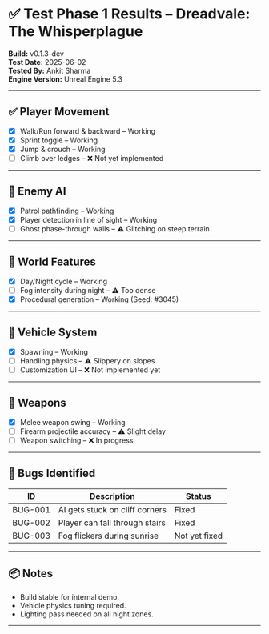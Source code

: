 # ✅ Test Phase 1 Results – Dreadvale: The Whisperplague

**Build:** v0.1.3-dev  
**Test Date:** 2025-06-02  
**Tested By:** Ankit Sharma  
**Engine Version:** Unreal Engine 5.3

---

## ✅ Player Movement

- [x] Walk/Run forward & backward – Working
- [x] Sprint toggle – Working
- [x] Jump & crouch – Working
- [ ] Climb over ledges – ❌ Not yet implemented

---

## 👻 Enemy AI

- [x] Patrol pathfinding – Working
- [x] Player detection in line of sight – Working
- [ ] Ghost phase-through walls – ⚠️ Glitching on steep terrain

---

## 🌌 World Features

- [x] Day/Night cycle – Working
- [ ] Fog intensity during night – ⚠️ Too dense
- [x] Procedural generation – Working (Seed: #3045)

---

## 🚙 Vehicle System

- [x] Spawning – Working
- [ ] Handling physics – ⚠️ Slippery on slopes
- [ ] Customization UI – ❌ Not implemented yet

---

## 🔫 Weapons

- [x] Melee weapon swing – Working
- [ ] Firearm projectile accuracy – ⚠️ Slight delay
- [ ] Weapon switching – ❌ In progress

---

## 🐛 Bugs Identified

| ID   | Description                           | Status      |
|------|---------------------------------------|-------------|
| BUG-001 | AI gets stuck on cliff corners     | Fixed     |
| BUG-002 | Player can fall through stairs     | Fixed       |
| BUG-003 | Fog flickers during sunrise        | Not yet fixed |

---

## 📦 Notes

- Build stable for internal demo.
- Vehicle physics tuning required.
- Lighting pass needed on all night zones.

---

